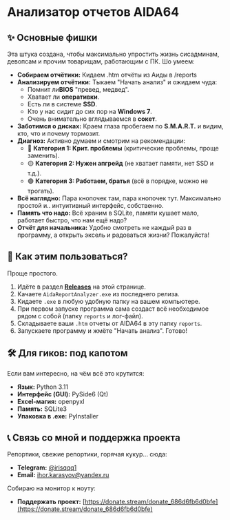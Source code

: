 # Анализатор отчетов AIDA64

## ✨ Основные фишки

Эта штука создана, чтобы максимально упростить жизнь сисадминам, девопсам и прочим товарищам, работающим с ПК. Шо умеем:

*   **Собираем отчётики:** Кидаем .htm отчёты из Аиды в /reports
*   **Анализируем отчётики:** Тыкаем "Начать анализ" и ожидаем чуда:
    *   Помнит ли**BIOS** "превед, медвед".
    *   Хватает ли **оперативки**.
    *   Есть ли в системе **SSD**.
    *   Кто у нас сидит до сих пор на **Windows 7**.
    *   Очень внимательно вглядываемся в **сокет**.
*   **Заботимся о дисках:** Краем глаза пробегаем по **S.M.A.R.T.** и видим, кто, что и почему тормозит.
*   **Диагноз:** Активно думаем и смотрим на рекомендации:
    *   🔴 **Категория 1: Крит. проблемы** (критические проблемы, проще заменить).
    *   🟡 **Категория 2: Нужен апгрейд** (не хватает памяти, нет SSD и т.д.).
    *   🟢 **Категория 3: Работаем, братья** (всё в порядке, можно не трогать).
*   **Всё наглядно:** Пара кнопочек там, пара кнопочек тут. Максимально простой и.. интуитивный интерфейс, собственно.
*   **Память что надо:** Всё храним в SQLite, памяти кушает мало, работает быстро, что нам ещё надо?
*   **Отчёт для начальника:** Удобно смотреть не каждый раз в программу, а открыть эксель и радоваться жизни? Пожалуйста!

## 🚀 Как этим пользоваться?

Проще простого.

1.  Идёте в раздел [**Releases**](https://github.com/ThisIsKvarta/Aida-Report-Analyzer/releases) на этой странице.
2.  Качаете `AidaReportAnalyzer.exe` из последнего релиза.
3.  Кидаете `.exe` в любую удобную папку на вашем компьютере.
4.  При первом запуске программа сама создаст всё необходимое рядом с собой (папку `reports` и лог-файл).
5.  Складываете ваши `.htm` отчеты от AIDA64 в эту папку `reports`.
6.  Запускаете программу и жмёте "Начать анализ". Готово!

## 🛠️ Для гиков: под капотом

Если вам интересно, на чём всё это крутится:

*   **Язык:** Python 3.11
*   **Интерфейс (GUI):** PySide6 (Qt)
*   **Excel-магия:** openpyxl
*   **Память:** SQLite3
*   **Упаковка в .exe:** PyInstaller

## 📞 Связь со мной и поддержка проекта

Репортики, свежие репортики, горячая кукур... сюда:

*   **Telegram:** [@irisqqq1](https://t.me/irisqqq1)
*   **Email:** ihor.karasyov@yandex.ru

Собираю на монитор к ноуту:
*   **Поддержать проект:** [https://donate.stream/donate_686d6fb6d0bfe](https://donate.stream/donate_686d6fb6d0bfe)
